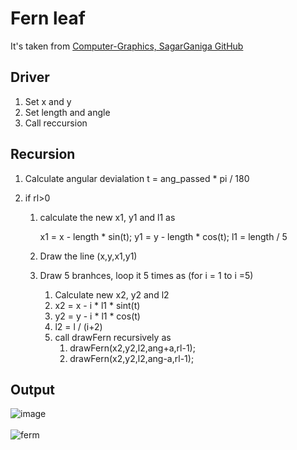 # Fern leaf

It's taken from [Computer-Graphics, SagarGaniga GitHub](https://github.com/SagarGaniga/computer-graphics)
## Driver
1.	Set x and y
2. 	Set length and angle
3. 	Call reccursion

## Recursion
1.	Calculate angular devialation t = ang_passed * pi / 180

2. 	if rl>0

	1.	calculate the new x1, y1 and l1 as

		x1 = x - length * sin(t);
		y1 = y - length * cos(t);
		l1 = length / 5
	
	2. 	Draw the line (x,y,x1,y1)
	
	3. Draw 5 branhces, loop it 5 times as (for i = 1 to i =5)
		1.	Calculate new x2, y2 and l2
		2.	x2 = x - i * l1 * sint(t)
		3. 	y2 = y - i * l1 * cos(t)
		4. 	l2 = l / (i+2)
		5. 	call drawFern recursively as
			1.	drawFern(x2,y2,l2,ang+a,rl-1);
			2. 	drawFern(x2,y2,l2,ang-a,rl-1);
	
## Output

![image](https://user-images.githubusercontent.com/46064269/235468549-121cd07c-8984-469c-9f5d-cb4f0e133a4e.png) 
\
\
![ferm](https://user-images.githubusercontent.com/46064269/235468598-4d728483-071a-480c-884c-5da9ac146129.gif)
